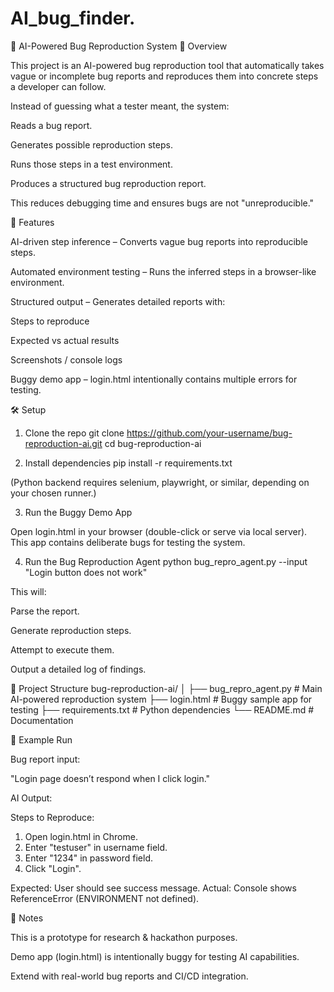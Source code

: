 # AI_bug_finder.

🐞 AI-Powered Bug Reproduction System
📌 Overview

This project is an AI-powered bug reproduction tool that automatically takes vague or incomplete bug reports and reproduces them into concrete steps a developer can follow.

Instead of guessing what a tester meant, the system:

Reads a bug report.

Generates possible reproduction steps.

Runs those steps in a test environment.

Produces a structured bug reproduction report.

This reduces debugging time and ensures bugs are not "unreproducible."

🚀 Features

AI-driven step inference – Converts vague bug reports into reproducible steps.

Automated environment testing – Runs the inferred steps in a browser-like environment.

Structured output – Generates detailed reports with:

Steps to reproduce

Expected vs actual results

Screenshots / console logs

Buggy demo app – login.html intentionally contains multiple errors for testing.

🛠️ Setup
1. Clone the repo
git clone https://github.com/your-username/bug-reproduction-ai.git
cd bug-reproduction-ai

2. Install dependencies
pip install -r requirements.txt


(Python backend requires selenium, playwright, or similar, depending on your chosen runner.)

3. Run the Buggy Demo App

Open login.html in your browser (double-click or serve via local server).
This app contains deliberate bugs for testing the system.

4. Run the Bug Reproduction Agent
python bug_repro_agent.py --input "Login button does not work"


This will:

Parse the report.

Generate reproduction steps.

Attempt to execute them.

Output a detailed log of findings.

📂 Project Structure
bug-reproduction-ai/
│
├── bug_repro_agent.py      # Main AI-powered reproduction system
├── login.html              # Buggy sample app for testing
├── requirements.txt        # Python dependencies
└── README.md               # Documentation

🧪 Example Run

Bug report input:

"Login page doesn’t respond when I click login."

AI Output:

Steps to Reproduce:
1. Open login.html in Chrome.
2. Enter "testuser" in username field.
3. Enter "1234" in password field.
4. Click "Login".

Expected: User should see success message.
Actual: Console shows ReferenceError (ENVIRONMENT not defined).

📌 Notes

This is a prototype for research & hackathon purposes.

Demo app (login.html) is intentionally buggy for testing AI capabilities.

Extend with real-world bug reports and CI/CD integration.
